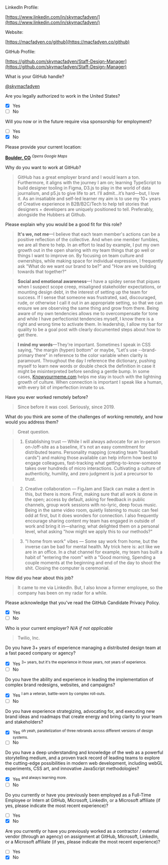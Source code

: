 LinkedIn Profile:

[https://www.linkedin.com/in/skymacfadyen/](https://www.linkedin.com/in/skymacfadyen/)

Website:

[https://macfadyen.co/github](https://macfadyen.co/github)

GitHub Profile:

[https://github.com/skymacfadyen/Staff-Design-Manager](https://github.com/skymacfadyen/Staff-Design-Manager)

What is your GitHub handle?

[@skymacfadyen](https://github.com/skymacfadyen)

Are you legally authorized to work in the United States?
- [x] Yes
- [ ] No

Will you now or in the future require visa sponsorship for employment?
- [ ] Yes
- [x] No

Please provide your current location:

[**Boulder, CO**](https://goo.gl/maps/NY9iEkzckjFfA6KM7)
<sup>_Opens Google Maps_</sup>

Why do you want to work at GitHub?

> GitHub has a great employer brand and I would learn a ton. Furthermore, it aligns with the journey I am on; learning TypeScript to build designer tooling in Figma, D3.js to play in the world of data journalism, and p5.js to give life to art. I’ll admit…it’s hard—but, I love it. As an insatiable and self-led learner my aim is to use my 10+ years of Creative experience in B2B/B2C/Tech to help tell stories that designers + developers are uniquely positioned to tell. Preferably, alongside the Hubbers at Github.

Please explain why you would be a good fit for this role?

> **It's we, not me**—I believe that each team member's actions can be a positive reflection of the collective. And when one member fumbles, we are all there to help. In an effort to lead by example, I put my own growth out in the open sharing with my team things that go well or things I want to improve on. By focusing on team culture and ownerships, while making space for individual expression, I frequently ask "What do we want our brand to be?" and "How are we building towards that together?" 

> **Social and emotional awareness**—I have a spidey sense that piques when I suspect scope creep, misaligned stakeholder expectations, or mounting design debt, in the interest of setting up the team for success. If I sense that someone was frustrated, sad, discouraged, rude, or otherwise I call it out in an appropriate setting, so that we can ensure we are observing the same thing and grow from there. Being aware of my own tendencies allows me to overcompensate for tone and while I have perfectionist tendencies myself, I know there is a right and wrong time to activate them. In leadership, I allow my bar for quality to be a goal post with clearly documented steps about how to get there.

> **I mind my words**—They're important. Sometimes I speak in CSS saying, "the margin (hypen) bottom" or maybe, "Let's use --brand-primary there" in reference to the color variable when clarity is paramount. Throughout the day I reference the dictionary, pushing myself to learn new words or double check the definition in case it might be misinterpreted before sending a gentle bump. In some cases, [Knowyourmeme.com](https://knowyourmeme.com/) helps me stay in touch with the lightning growth of culture. When connection is important I speak like a human, with every bit of imperfection innate to us.

Have you ever worked remotely before?

>Since before it was cool. Seriously, since 2019.

What do you think are some of the challenges of working remotely, and how would you address them?
>Great question.

>1. Establishing trust — While I will always advocate for an in-person on-/off-site as a baseline, it's not an easy commitment for distributed teams. Personality mapping (creating team "baseball cards") and making those available can help inform how best to engage colleagues, fast-tracking what getting-to-know-someone takes over hundreds of micro interactions. Cultivating a culture of authenticity, humility, and zero judgment is just a precursor to trust. 

>2. Creative collaboration — FigJam and Slack can make a dent in this, but there is more. First, making sure that all work is done in the open; access by default, asking for feedback in public channels, group work sessions with no-lyric, deep focus music. Being in the same video room, quietly listening to music can feel odd at first, but it does wonders for connection. I also frequently encourage sharing content my team has engaged in outside of work and bring it in—sharing; what delighted them on a personal level, what asking "how might we apply this to our methods?" 

>3. "I home from work" vibes — Some say work from home, but the inverse can be bad for mental health. My trick here is: act like we are in an office. In a chat channel for example, my team has built a habit of "entering the room" with a "Good morning,  Spending a couple moments at the beginning and end of the day to shoot the shit. Closing the computer is ceremonial. 

How did you hear about this job?

> It came to me via LinkedIn. But, I also know a former employee, so the company has been on my radar for a while.

Please acknowledge that you've read the GitHub Candidate Privacy Policy.
- [x] Yes
- [ ] No

Who is your current employer? _N/A if not applicable_

>Twilio, Inc.

Do you have 3+ years of experience managing a distributed design team at a fast paced company or agency?
- [x] Yes <sup>3+ years, but it's the experience in those years, not years of experience.</sup>
- [ ] No

Do you have the ability and experience in leading the implementation of complex brand redesigns, websites, and campaigns? 
- [x] Yes <sup>I am a veteran, battle-worn by complex roll-outs.</sup>
- [ ] No

Do you have experience strategizing, advocating for, and executing new brand ideas and roadmaps that create energy and bring clarity to your team and stakeholders?
- [x] Yes <sup>oh yeah, parallelization of three rebrands across different versions of design systems.</sup>
- [ ] No

Do you have a deep understanding and knowledge of the web as a powerful storytelling medium, and a proven track record of leading teams to explore the cutting-edge possibilities in modern web development, including webGL experiments, CSS art, and innovative JavaScript methodologies?
- [x] Yes <sup>and always learning more.</sup>
- [ ] No

Do you currently or have you previously been employed as a Full-Time Employee or Intern at GitHub, Microsoft, LinkedIn, or a Microsoft affiliate (if yes, please indicate the most recent experience)?
- [ ] Yes
- [x] No

Are you currently or have you previously worked as a contractor / external vendor (through an agency) on assignment at GitHub, Microsoft, LinkedIn, or a Microsoft affiliate (if yes, please indicate the most recent experience)?
- [ ] Yes
- [x] No
